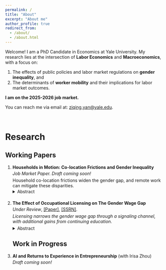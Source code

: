 ```yaml
---
permalink: /
title: "About"
excerpt: "About me"
author_profile: true
redirect_from: 
  - /about/
  - /about.html
---
```


Welcome! I am a PhD Candidate in Economics at Yale University. My research lies at the intersection of **Labor Economics** and **Macroeconomics**, with a focus on:
<ol>
<li>The effects of public policies and labor market regulations on <strong>gender inequality</strong>, and</li>
<li>The determinants of <strong>worker mobility</strong> and their implications for labor market outcomes.</li> 
</ol>

**I am on the 2025-2026 job market.**

You can reach me via email at: <a href="ziqing.yan@yale.edu">ziqing.yan@yale.edu</a>.

<br>

# Research 

## Working Papers

<ol>
  <li style="margin-bottom: 20px;">
    <strong>Households in Motion: Co-location Frictions and Gender Inequality</strong> 
    <p style="margin-top: 3px; margin-bottom: 0; font-style: italic;">
    Job Market Paper. Draft coming soon!
    </p>
    <p style="margin-top: 5px; margin-bottom: 0;">
    Household co-location frictions widen the gender gap, and remote work can mitigate these disparities.
    </p>
    <details style="margin-top: 2px;">
      <summary style="cursor: pointer;">Abstract</summary>
      <p style="margin-top: 5px;">
        This paper studies how co-location frictions&mdash;constraints that arise when accepting a job in another location induces job interruptions for the spouse&mdash;shape migration patterns and gender inequality in the labor market. Using data on displaced workers, I show that households are more than twice as likely to relocate after a husband’s job loss than after a wife’s. While displaced movers suffer smaller earnings losses than stayers, the gains accrue disproportionately to men, widening gender gaps. To interpret these patterns, I develop and estimate a two-location household job search model that incorporates gender-specific offer distributions, offer arrival rates, migration costs, and unequal weighting of spousal earnings. The model implies that co-location frictions account for roughly half of the gender employment gap and 8.6 percent of the wage gap. Counterfactual simulations highlight that expanding access to remote work substantially relaxes these frictions, raising women’s employment and narrowing gender disparities in post-displacement outcomes.
      </p>
    </details>
  </li>

  <li style="margin-bottom: 20px;">
    <strong>The Effect of Occupational Licensing on The Gender Wage Gap</strong>
    <div style="margin-top: 3px;">
    <em>Under Review</em>, 
    <a href="http://ziqing-yan.github.io/files/license_draft_ZiqingYan_0810.pdf" target="_blank" rel="noopener noreferrer">[Paper]</a>, 
    <a href="https://papers.ssrn.com/sol3/papers.cfm?abstract_id=5090345" target="_blank" rel="noopener noreferrer">[SSRN]</a>.
  </div>
    <p style="margin-top: 5px; margin-bottom: 0; font-style: italic;">
    Licensing narrows the gender wage gap through a signaling channel, with additional gains from continuing education.
    </p>
    <details style="margin-top: 5px;">
      <summary style="cursor: pointer;">Abstract</summary>
      <p style="margin-top: 5px;">
        Occupational licensing covers one-fifth of the U.S. workforce and a quarter of female employment. This paper provides new causal evidence on its impact on the gender wage gap. Using individual-level data from the Current Population Survey and exploiting cross-state variation in licensing regulations within a two-way fixed effects framework, I find that licensing raises women’s wages by 3.7 percentage points more than men’s, narrowing the gender wage gap by 26 percent. To validate identification, I construct a novel dataset on the timing of state-occupation licensing reforms and estimate difference-in-difference models, which corroborate the baseline effect. The effect is strongest among unionized workers, college graduates, mothers, and workers at the top and bottom of the wage distribution. Guided by a model of statistical discrimination, I show that licensing can mitigate the gap by signaling ability when productivity is imperfectly observed. Additional requirements bundled with licenses, such as courses, exams, and continuing education, further reduce the gap through both signaling and human capital channels, with particularly pronounced effects in states with Paid Family and Medical Leave policies, where temporary labor force interruptions for women are more common.
      </p>
    </details>
  </li>



## Work in Progress

  <li style="margin-bottom: 20px;">
    <strong>AI and Returns to Experience in Entrepreneurship</strong> (with Irisa Zhou) 
    <p style="margin-top: 3px; margin-bottom: 0; font-style: italic;">
    Draft coming soon!
    </p>
  </li>

</ol>